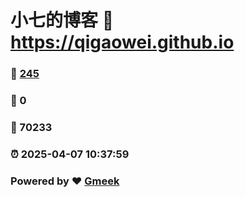 # 小七的博客 :link: https://qigaowei.github.io 
### :page_facing_up: [245](https://qigaowei.github.io/tag.html) 
### :speech_balloon: 0 
### :hibiscus: 70233 
### :alarm_clock: 2025-04-07 10:37:59 
### Powered by :heart: [Gmeek](https://github.com/Meekdai/Gmeek)
